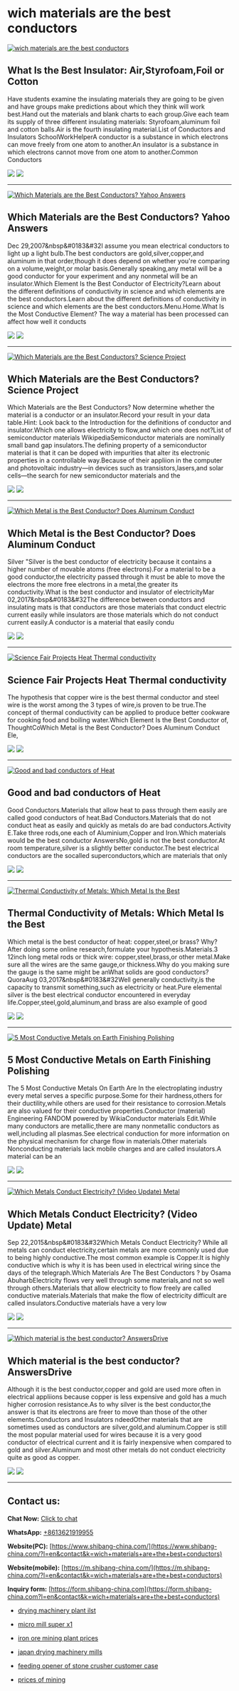 # wich materials are the best conductors

<a href="https://swt.shibang-china.com/?l=en&img&k=wich+materials+are+the+best+conductors" target="_blank">![wich materials are the best conductors](http://static.shibang-china.com/all-800x300/1472.jpg)</a>

## What Is the Best Insulator: Air,Styrofoam,Foil or Cotton
Have students examine the insulating materials they are going to be given and have groups make predictions about which they think will work best.Hand out the materials and blank charts to each group.Give each team its supply of three different insulating materials: Styrofoam,aluminum foil and cotton balls.Air is the fourth insulating material.List of Conductors and Insulators SchoolWorkHelperA conductor is a substance in which electrons can move freely from one atom to another.An insulator is a substance in which electrons cannot move from one atom to another.Common Conductors


<a href="https://whatsapp.shibangsoft.com/WhatsApp.php" target="_blank" title="WhatsApp">![](http://static.shibang-china.com/icon/whatsapp.png)</a> <a href="https://swt.shibang-china.com/?l=en&icon&k=wich+materials+are+the+best+conductors" target="_blank">![](http://static.shibang-china.com/icon/chat-en.png)</a>

---

<a href="https://swt.shibang-china.com/?l=en&img&k=wich+materials+are+the+best+conductors" target="_blank">![Which Materials are the Best Conductors? Yahoo Answers](http://static.shibang-china.com/all-800x300/1095.jpg)</a>

## Which Materials are the Best Conductors? Yahoo Answers
Dec 29,2007&nbsp&#0183&#32I assume you mean electrical conductors to light up a light bulb.The best conductors are gold,silver,copper,and aluminum in that order,though it does depend on whether you're comparing on a volume,weight,or molar basis.Generally speaking,any metal will be a good conductor for your experiment and any nonmetal will be an insulator.Which Element Is the Best Conductor of Electricity?Learn about the different definitions of conductivity in science and which elements are the best conductors.Learn about the different definitions of conductivity in science and which elements are the best conductors.Menu.Home.What Is the Most Conductive Element? The way a material has been processed can affect how well it conducts


<a href="https://whatsapp.shibangsoft.com/WhatsApp.php" target="_blank" title="WhatsApp">![](http://static.shibang-china.com/icon/whatsapp.png)</a> <a href="https://swt.shibang-china.com/?l=en&icon&k=wich+materials+are+the+best+conductors" target="_blank">![](http://static.shibang-china.com/icon/chat-en.png)</a>

---

<a href="https://swt.shibang-china.com/?l=en&img&k=wich+materials+are+the+best+conductors" target="_blank">![Which Materials are the Best Conductors? Science Project](http://static.shibang-china.com/all-800x300/898.jpg)</a>

## Which Materials are the Best Conductors? Science Project
Which Materials are the Best Conductors? Now determine whether the material is a conductor or an insulator.Record your result in your data table.Hint: Look back to the Introduction for the definitions of conductor and insulator.Which one allows electricity to flow,and which one does not?List of semiconductor materials WikipediaSemiconductor materials are nominally small band gap insulators.The defining property of a semiconductor material is that it can be doped with impurities that alter its electronic properties in a controllable way.Because of their appliion in the computer and photovoltaic industry—in devices such as transistors,lasers,and solar cells—the search for new semiconductor materials and the


<a href="https://whatsapp.shibangsoft.com/WhatsApp.php" target="_blank" title="WhatsApp">![](http://static.shibang-china.com/icon/whatsapp.png)</a> <a href="https://swt.shibang-china.com/?l=en&icon&k=wich+materials+are+the+best+conductors" target="_blank">![](http://static.shibang-china.com/icon/chat-en.png)</a>

---

<a href="https://swt.shibang-china.com/?l=en&img&k=wich+materials+are+the+best+conductors" target="_blank">![Which Metal is the Best Conductor? Does Aluminum Conduct](http://static.shibang-china.com/all-800x300/1116.jpg)</a>

## Which Metal is the Best Conductor? Does Aluminum Conduct
Silver "Silver is the best conductor of electricity because it contains a higher number of movable atoms (free electrons).For a material to be a good conductor,the electricity passed through it must be able to move the electrons the more free electrons in a metal,the greater its conductivity.What is the best conductor and insulator of electricityMar 02,2017&nbsp&#0183&#32The difference between conductors and insulating mats is that conductors are those materials that conduct electric current easily while insulators are those materials which do not conduct current easily.A conductor is a material that easily condu


<a href="https://whatsapp.shibangsoft.com/WhatsApp.php" target="_blank" title="WhatsApp">![](http://static.shibang-china.com/icon/whatsapp.png)</a> <a href="https://swt.shibang-china.com/?l=en&icon&k=wich+materials+are+the+best+conductors" target="_blank">![](http://static.shibang-china.com/icon/chat-en.png)</a>

---

<a href="https://swt.shibang-china.com/?l=en&img&k=wich+materials+are+the+best+conductors" target="_blank">![Science Fair Projects Heat Thermal conductivity](http://static.shibang-china.com/all-800x300/683.jpg)</a>

## Science Fair Projects Heat Thermal conductivity
The hypothesis that copper wire is the best thermal conductor and steel wire is the worst among the 3 types of wire,is proven to be true.The concept of thermal conductivity can be applied to produce better cookware for cooking food and boiling water.Which Element Is the Best Conductor of, ThoughtCoWhich Metal is the Best Conductor? Does Aluminum Conduct Ele,


<a href="https://whatsapp.shibangsoft.com/WhatsApp.php" target="_blank" title="WhatsApp">![](http://static.shibang-china.com/icon/whatsapp.png)</a> <a href="https://swt.shibang-china.com/?l=en&icon&k=wich+materials+are+the+best+conductors" target="_blank">![](http://static.shibang-china.com/icon/chat-en.png)</a>

---

<a href="https://swt.shibang-china.com/?l=en&img&k=wich+materials+are+the+best+conductors" target="_blank">![Good and bad conductors of Heat](http://static.shibang-china.com/all-800x300/916.jpg)</a>

## Good and bad conductors of Heat
Good Conductors.Materials that allow heat to pass through them easily are called good conductors of heat.Bad Conductors.Materials that do not conduct heat as easily and quickly as metals do are bad conductors.Activity E.Take three rods,one each of Aluminium,Copper and Iron.Which materials would be the best conductor AnswersNo,gold is not the best conductor.At room temperature,silver is a slightly better conductor.The best electrical conductors are the socalled superconductors,which are materials that only


<a href="https://whatsapp.shibangsoft.com/WhatsApp.php" target="_blank" title="WhatsApp">![](http://static.shibang-china.com/icon/whatsapp.png)</a> <a href="https://swt.shibang-china.com/?l=en&icon&k=wich+materials+are+the+best+conductors" target="_blank">![](http://static.shibang-china.com/icon/chat-en.png)</a>

---

<a href="https://swt.shibang-china.com/?l=en&img&k=wich+materials+are+the+best+conductors" target="_blank">![Thermal Conductivity of Metals: Which Metal Is the Best](http://static.shibang-china.com/all-800x300/350.jpg)</a>

## Thermal Conductivity of Metals: Which Metal Is the Best
Which metal is the best conductor of heat: copper,steel,or brass? Why? After doing some online research,formulate your hypothesis.Materials.3 12inch long metal rods or thick wire: copper,steel,brass,or other metal.Make sure all the wires are the same gauge,or thickness.Why do you making sure the gauge is the same might be anWhat solids are good conductors? QuoraAug 03,2017&nbsp&#0183&#32Well generally conductivity,is the capacity to transmit something,such as electricity or heat.Pure elemental silver is the best electrical conductor encountered in everyday life.Copper,steel,gold,aluminum,and brass are also example of good


<a href="https://whatsapp.shibangsoft.com/WhatsApp.php" target="_blank" title="WhatsApp">![](http://static.shibang-china.com/icon/whatsapp.png)</a> <a href="https://swt.shibang-china.com/?l=en&icon&k=wich+materials+are+the+best+conductors" target="_blank">![](http://static.shibang-china.com/icon/chat-en.png)</a>

---

<a href="https://swt.shibang-china.com/?l=en&img&k=wich+materials+are+the+best+conductors" target="_blank">![5 Most Conductive Metals on Earth Finishing Polishing](http://static.shibang-china.com/all-800x300/820.jpg)</a>

## 5 Most Conductive Metals on Earth Finishing Polishing
The 5 Most Conductive Metals On Earth Are In the electroplating industry every metal serves a specific purpose.Some for their hardness,others for their ductility,while others are used for their resistance to corrosion.Metals are also valued for their conductive properties.Conductor (material) Engineering FANDOM powered by WikiaConductor materials Edit.While many conductors are metallic,there are many nonmetallic conductors as well,including all plasmas.See electrical conduction for more information on the physical mechanism for charge flow in materials.Other materials Nonconducting materials lack mobile charges and are called insulators.A material can be an


<a href="https://whatsapp.shibangsoft.com/WhatsApp.php" target="_blank" title="WhatsApp">![](http://static.shibang-china.com/icon/whatsapp.png)</a> <a href="https://swt.shibang-china.com/?l=en&icon&k=wich+materials+are+the+best+conductors" target="_blank">![](http://static.shibang-china.com/icon/chat-en.png)</a>

---

<a href="https://swt.shibang-china.com/?l=en&img&k=wich+materials+are+the+best+conductors" target="_blank">![Which Metals Conduct Electricity? (Video Update) Metal](http://static.shibang-china.com/all-800x300/299.jpg)</a>

## Which Metals Conduct Electricity? (Video Update) Metal
Sep 22,2015&nbsp&#0183&#32Which Metals Conduct Electricity? While all metals can conduct electricity,certain metals are more commonly used due to being highly conductive.The most common example is Copper.It is highly conductive which is why it is has been used in electrical wiring since the days of the telegraph.Which Materials Are The Best Conductors ? by Osama AbuharbElectricity flows very well through some materials,and not so well through others.Materials that allow electricity to flow freely are called conductive materials.Materials that make the flow of electricity difficult are called insulators.Conductive materials have a very low


<a href="https://whatsapp.shibangsoft.com/WhatsApp.php" target="_blank" title="WhatsApp">![](http://static.shibang-china.com/icon/whatsapp.png)</a> <a href="https://swt.shibang-china.com/?l=en&icon&k=wich+materials+are+the+best+conductors" target="_blank">![](http://static.shibang-china.com/icon/chat-en.png)</a>

---

<a href="https://swt.shibang-china.com/?l=en&img&k=wich+materials+are+the+best+conductors" target="_blank">![Which material is the best conductor? AnswersDrive](http://static.shibang-china.com/all-800x300/440.jpg)</a>

## Which material is the best conductor? AnswersDrive
Although it is the best conductor,copper and gold are used more often in electrical appliions because copper is less expensive and gold has a much higher corrosion resistance.As to why silver is the best conductor,the answer is that its electrons are freer to move than those of the other elements.Conductors and Insulators ndeedOther materials that are sometimes used as conductors are silver,gold,and aluminum.Copper is still the most popular material used for wires because it is a very good conductor of electrical current and it is fairly inexpensive when compared to gold and silver.Aluminum and most other metals do not conduct electricity quite as good as copper.


<a href="https://whatsapp.shibangsoft.com/WhatsApp.php" target="_blank" title="WhatsApp">![](http://static.shibang-china.com/icon/whatsapp.png)</a> <a href="https://swt.shibang-china.com/?l=en&icon&k=wich+materials+are+the+best+conductors" target="_blank">![](http://static.shibang-china.com/icon/chat-en.png)</a>

---
## Contact us:

**Chat Now:** [Click to chat](https://swt.shibang-china.com?l=en&contact&k=wich+materials+are+the+best+conductors)

**WhatsApp:**  [+8613621919955](https://whatsapp.shibangsoft.com/WhatsApp.php)

**Website(PC):** [https://www.shibang-china.com/](https://www.shibang-china.com/?l=en&contact&k=wich+materials+are+the+best+conductors)

**Website(mobile):** [https://m.shibang-china.com/](https://m.shibang-china.com/?l=en&contact&k=wich+materials+are+the+best+conductors)

**Inquiry form:** [https://form.shibang-china.com](https://form.shibang-china.com?l=en&contact&k=wich+materials+are+the+best+conductors)

* [drying machinery plant ilst](../123/drying%20machinery%20plant%20ilst.md)

* [micro mill super x1](../115/micro%20mill%20super%20x1.md)

* [iron ore mining plant prices](../120/iron%20ore%20mining%20plant%20prices.md)

* [japan drying machinery mills](../124/japan%20drying%20machinery%20mills.md)

* [feeding opener of stone crusher customer case](../122/feeding%20opener%20of%20stone%20crusher%20customer%20case.md)

* [prices of mining](../115/prices%20of%20mining.md)